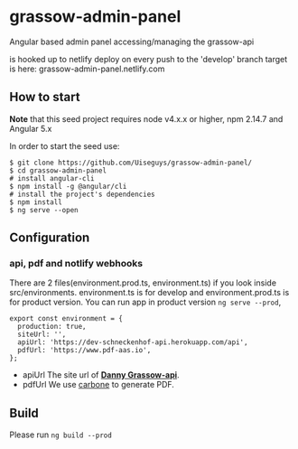 # grassow-admin-panel
Angular based admin panel accessing/managing the grassow-api

is hooked up to netlify deploy on every push to the 'develop' branch
target is here:
grassow-admin-panel.netlify.com

## How to start

**Note** that this seed project requires node v4.x.x or higher, npm 2.14.7 and Angular 5.x

In order to start the seed use:

    $ git clone https://github.com/Uiseguys/grassow-admin-panel/
    $ cd grassow-admin-panel
    # install angular-cli
    $ npm install -g @angular/cli
    # install the project's dependencies
    $ npm install
    $ ng serve --open

## Configuration

### api, pdf and notlify webhooks

There are 2 files(environment.prod.ts, environment.ts) if you look inside src/environments.
environment.ts is for develop and environment.prod.ts is for product version.
You can run app in product version `ng serve --prod`,

    export const environment = {
      production: true,
      siteUrl: '',
      apiUrl: 'https://dev-schneckenhof-api.herokuapp.com/api',
      pdfUrl: 'https://www.pdf-aas.io',
    };

* apiUrl
  The site url of **[Danny Grassow-api](https://github.com/Uiseguys/grassow-admin-panel)**.
* pdfUrl
  We use [carbone](https://carbone.io/) to generate PDF.

## Build

Please run `ng build --prod`
